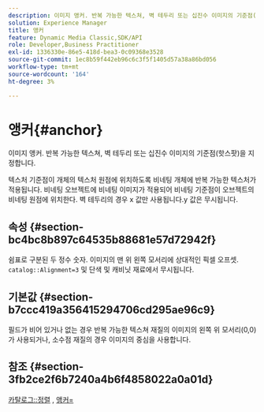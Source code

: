 ```yaml
---
description: 이미지 앵커. 반복 가능한 텍스쳐, 벽 테두리 또는 십진수 이미지의 기준점(핫스팟)을 지정합니다.
solution: Experience Manager
title: 앵커
feature: Dynamic Media Classic,SDK/API
role: Developer,Business Practitioner
exl-id: 1336330e-86e5-418d-bea3-0c09368e3528
source-git-commit: 1ec8b59f442eb96c6c3f5f1405d57a38a86bd056
workflow-type: tm+mt
source-wordcount: '164'
ht-degree: 3%

---
```


# 앵커{#anchor}

이미지 앵커. 반복 가능한 텍스쳐, 벽 테두리 또는 십진수 이미지의 기준점(핫스팟)을 지정합니다.

텍스처 기준점이 개체의 텍스처 원점에 위치하도록 비네팅 개체에 반복 가능한 텍스처가 적용됩니다. 비네팅 오브젝트에 비네팅 이미지가 적용되어 비네팅 기준점이 오브젝트의 비네팅 원점에 위치한다. 벽 테두리의 경우 x 값만 사용됩니다.y 값은 무시됩니다.

## 속성 {#section-bc4bc8b897c64535b88681e57d72942f}

쉼표로 구분된 두 정수 숫자. 이미지의 맨 위 왼쪽 모서리에 상대적인 픽셀 오프셋. `catalog::Alignment=3` 및 단색 및 캐비닛 재료에서 무시됩니다.

## 기본값 {#section-b7ccc419a356415294706cd295ae96c9}

필드가 비어 있거나 없는 경우 반복 가능한 텍스쳐 재질의 이미지의 왼쪽 위 모서리(0,0)가 사용되거나, 소수점 재질의 경우 이미지의 중심을 사용합니다.

## 참조 {#section-3fb2ce2f6b7240a4b6f4858022a0a01d}

[카탈로그::정렬](../../../../../ir-api/material-cat/image-rendering-api-ref/c-ir-material-catalog/c-ir-material-data-reference/r-ir-alignment.md#reference-e52152e8dc244d0aa13b40c615d0f399) ,  [앵커=](../../../../../ir-api/http-protocol/image-rendering-api-ref/c-ir-http-protocol-ref/c-ir-http-protocol-command-reference/r-ir-http-anchor.md#reference-d53923d785c9442997dc7f2199524c26)

